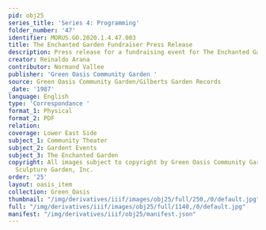 ```yaml
---
pid: obj25
series_title: 'Series 4: Programming'
folder_number: '47'
identifier: MORUS.GO.2020.1.4.47.003
title: The Enchanted Garden Fundraiser Press Release
description: Press release for a fundraising event for The Enchanted Garden.
creator: Reinaldo Arana
contributor: Normand Vallee
publisher: 'Green Oasis Community Garden '
source: Green Oasis Community Garden/Gilberts Garden Records
_date: '1987'
language: English
type: 'Correspondance '
format_1: Physical
format_2: PDF
relation:
coverage: Lower East Side
subject_1: Community Theater
subject_2: Gardent Events
subject_3: The Enchanted Garden
copyright: All images subject to copyright by Green Oasis Community Garden/Gilberts
  Sculpture Garden, Inc.
order: '25'
layout: oasis_item
collection: Green_Oasis
thumbnail: "/img/derivatives/iiif/images/obj25/full/250,/0/default.jpg"
full: "/img/derivatives/iiif/images/obj25/full/1140,/0/default.jpg"
manifest: "/img/derivatives/iiif/obj25/manifest.json"
---
```


